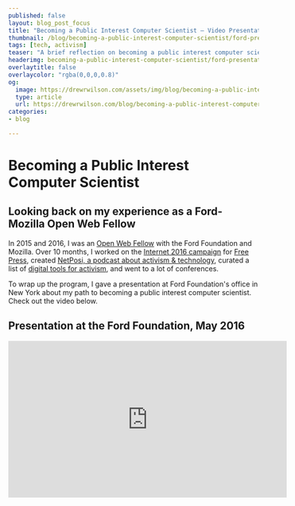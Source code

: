 ```yaml
---
published: false
layout: blog_post_focus
title: "Becoming a Public Interest Computer Scientist – Video Presentation"
thumbnail: /blog/becoming-a-public-interest-computer-scientist/ford-presentation-2016-thumbnail.jpg
tags: [tech, activism]
teaser: "A brief reflection on becoming a public interest computer scientist. Video of my presentation at the Ford Foundation in May 2016."
headerimg: becoming-a-public-interest-computer-scientist/ford-presentation-2016-thumbnail-share.jpg
overlaytitle: false
overlaycolor: "rgba(0,0,0,0.8)"
og:
  image: https://drewrwilson.com/assets/img/blog/becoming-a-public-interest-computer-scientist/ford-presentation-2016-thumbnail-share.jpg
  type: article
  url: https://drewrwilson.com/blog/becoming-a-public-interest-computer-scientist/
categories:
- blog

---
```



# Becoming a Public Interest Computer Scientist

## Looking back on my experience as a Ford-Mozilla Open Web Fellow

In 2015 and 2016, I was an [Open Web Fellow](https://advocacy.mozilla.org/) with the Ford Foundation and Mozilla. Over 10 months, I worked on the [Internet 2016 campaign](/projects/internet2016) for [Free Press](https://freepress.net), created [NetPosi,  a podcast about activism & technology](https://netposi.com), curated a list of [digital tools for activism](https://github.com/drewrwilson/toolsforactivism), and went to a lot of conferences.

To wrap up the program, I gave a presentation at Ford Foundation's office in New York about my path to becoming a public interest computer scientist. Check out the video below.

## Presentation at the Ford Foundation, May 2016

<div class="text-center">
<iframe width="560" height="315" src="https://www.youtube.com/embed/H8hS0VB3pxg" frameborder="0" allowfullscreen></iframe>
</div>
